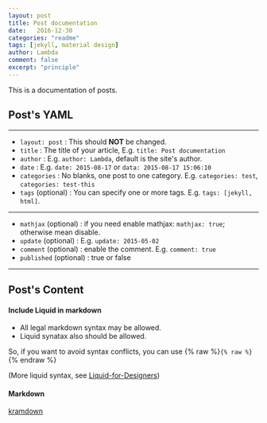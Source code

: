 ```yaml
---
layout: post
title: Post documentation
date:   2016-12-30
categories: "readme"
tags: [jekyll, material design]
author: Lambda
comment: false
excerpt: "principle"
---
```


This is a documentation of posts.


## Post's YAML 

---

- `layout: post`
    : This should **NOT** be changed.
- `title`
    : The title of your article, E.g. `title: Post documentation`
- `author`
    : E.g. `author: Lambda`, default is the site's author.
- `date`
    : E.g. `date: 2015-08-17` or `data: 2015-08-17 15:06:10`
- `categories`
    : No blanks, one post to one category. E.g. `categories: test`, `categories: test-this`
- `tags` (optional)
    : You can specify one or more tags. E.g. `tags: [jekyll, html]`.

---
- `mathjax` (optional)
    : if you need enable mathjax: `mathjax: true`; otherwise mean disable.
- `update` (optional)
    : E.g. `update: 2015-05-02`
- `comment` (optional)
    : enable the comment. E.g. `comment: true`
- `published` (optional)
    : true or false

---


## Post's Content

#### Include Liquid in markdown

- All legal markdown syntax may be allowed. 
- Liquid synatax also should be allowed.


So, if you want to avoid syntax conflicts, you can use {% raw %}`{% raw %}`{% endraw %}

(More liquid syntax, see [Liquid-for-Designers](https://github.com/Shopify/liquid/wiki/Liquid-for-Designers))

#### Markdown

[kramdown](https://kramdown.gettalong.org/)

